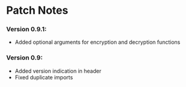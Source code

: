 # Patch Notes

### Version 0.9.1:
- Added optional arguments for encryption and decryption functions

### Version 0.9:
- Added version indication in header
- Fixed duplicate imports